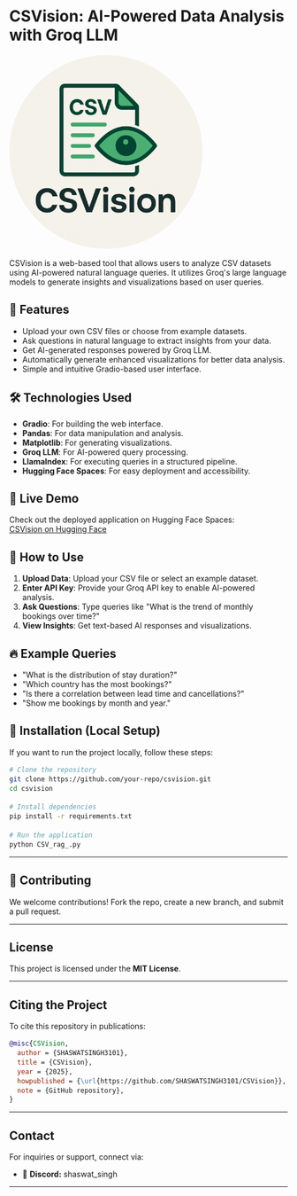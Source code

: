# CSVision: AI-Powered Data Analysis with Groq LLM

<img src="https://github.com/SHASWATSINGH3101/CSVision/blob/main/assets/logo.png" alt="Devecho" width="350" style="border-radius: 50%;">


CSVision is a web-based tool that allows users to analyze CSV datasets using AI-powered natural language queries. It utilizes Groq's large language models to generate insights and visualizations based on user queries.

## 🚀 Features
- Upload your own CSV files or choose from example datasets.
- Ask questions in natural language to extract insights from your data.
- Get AI-generated responses powered by Groq LLM.
- Automatically generate enhanced visualizations for better data analysis.
- Simple and intuitive Gradio-based user interface.

## 🛠️ Technologies Used
- **Gradio**: For building the web interface.
- **Pandas**: For data manipulation and analysis.
- **Matplotlib**: For generating visualizations.
- **Groq LLM**: For AI-powered query processing.
- **LlamaIndex**: For executing queries in a structured pipeline.
- **Hugging Face Spaces**: For easy deployment and accessibility.

## 🔗 Live Demo
Check out the deployed application on Hugging Face Spaces:  
[CSVision on Hugging Face](https://huggingface.co/spaces/SHASWATSINGH3101/CSVision)

## 📌 How to Use
1. **Upload Data**: Upload your CSV file or select an example dataset.
2. **Enter API Key**: Provide your Groq API key to enable AI-powered analysis.
3. **Ask Questions**: Type queries like "What is the trend of monthly bookings over time?"
4. **View Insights**: Get text-based AI responses and visualizations.

## 🔥 Example Queries
- "What is the distribution of stay duration?"
- "Which country has the most bookings?"
- "Is there a correlation between lead time and cancellations?"
- "Show me bookings by month and year."

## 📌 Installation (Local Setup)
If you want to run the project locally, follow these steps:

```bash
# Clone the repository
git clone https://github.com/your-repo/csvision.git
cd csvision

# Install dependencies
pip install -r requirements.txt

# Run the application
python CSV_rag_.py
```
---

## 🤝 Contributing
We welcome contributions! Fork the repo, create a new branch, and submit a pull request.

---

## License
This project is licensed under the **MIT License**.

---

## Citing the Project

To cite this repository in publications:

```bibtex
@misc{CSVision,
  author = {SHASWATSINGH3101},
  title = {CSVision},
  year = {2025},
  howpublished = {\url{https://github.com/SHASWATSINGH3101/CSVision}},
  note = {GitHub repository},
}
```

---

## Contact
For inquiries or support, connect via:
- 💬 **Discord:** shaswat_singh

---
